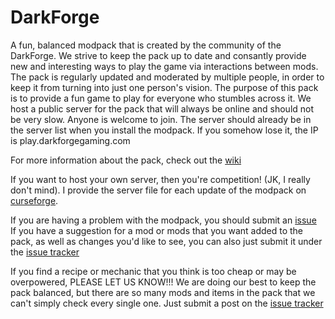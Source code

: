 # DarkForge
A fun, balanced modpack that is created by the community of the DarkForge. We strive to keep the pack up to date and consantly provide new and interesting ways to play the game via interactions between mods. The pack is regularly updated and moderated by multiple people, in order to keep it from turning into just one person's vision. The purpose of this pack is to provide a fun game to play for everyone who stumbles across it. We host a public server for the pack that will always be online and should not be very slow. Anyone is welcome to join. The server should already be in the server list when you install the modpack. If you somehow lose it, the IP is play.darkforgegaming.com

For more information about the pack, check out the [wiki](https://github.com/AnZaNaMa/DarkForge/wiki)

If you want to host your own server, then you're competition! (JK, I really don't mind). I provide the server file for each update of the modpack on [curseforge](https://minecraft.curseforge.com/projects/darkforge-official/files).

If you are having a problem with the modpack, you should submit an [issue](https://github.com/AnZaNaMa/DarkForge/issues)  
If you have a suggestion for a mod or mods that you want added to the pack, as well as changes you'd like to see, you can also just submit it under the [issue tracker](https://github.com/AnZaNaMa/DarkForge/issues)

If you find a recipe or mechanic that you think is too cheap or may be overpowered, PLEASE LET US KNOW!!! We are doing our best to keep the pack balanced, but there are so many mods and items in the pack that we can't simply check every single one. Just submit a post on the [issue tracker](https://github.com/AnZaNaMa/DarkForge/issues)
